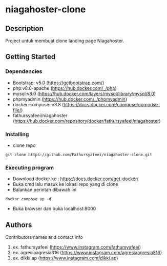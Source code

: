 # niagahoster-clone


## Description

Project untuk membuat clone landing page Niagahoster.

## Getting Started

### Dependencies

* Bootstrap: v5.0 (https://getbootstrap.com/)
* php:v8.0-apache (https://hub.docker.com/_/php)
* mysql:v8.0 (https://hub.docker.com/layers/mysql/library/mysql/8.0)
* phpmyadmin (https://hub.docker.com/_/phpmyadmin)
* docker-compose: v3.8 (https://docs.docker.com/compose/compose-file/)
* fathursyafeei/niagahoster (https://hub.docker.com/repository/docker/fathursyafeei/niagahoster)

### Installing

* clone repo
```
git clone https://github.com/Fathursyafeei/niagahoster-clone.git
```

### Executing program

* Download docker ke : https://docs.docker.com/get-docker/
* Buka cmd lalu masuk ke lokasi repo yang di clone
* Balankan perintah dibawah ini
```
docker compose up -d
```
* Buka browser dan buka localhost:8000

## Authors

Contributors names and contact info

1. ex. fathursyafeei (https://www.instagram.com/fathursyafeei)
2. ex. agresiaagresia816 (https://www.instagram.com/agresiaagresia816)
3. ex. dikki.ap (https://www.instagram.com/dikki.ap)

